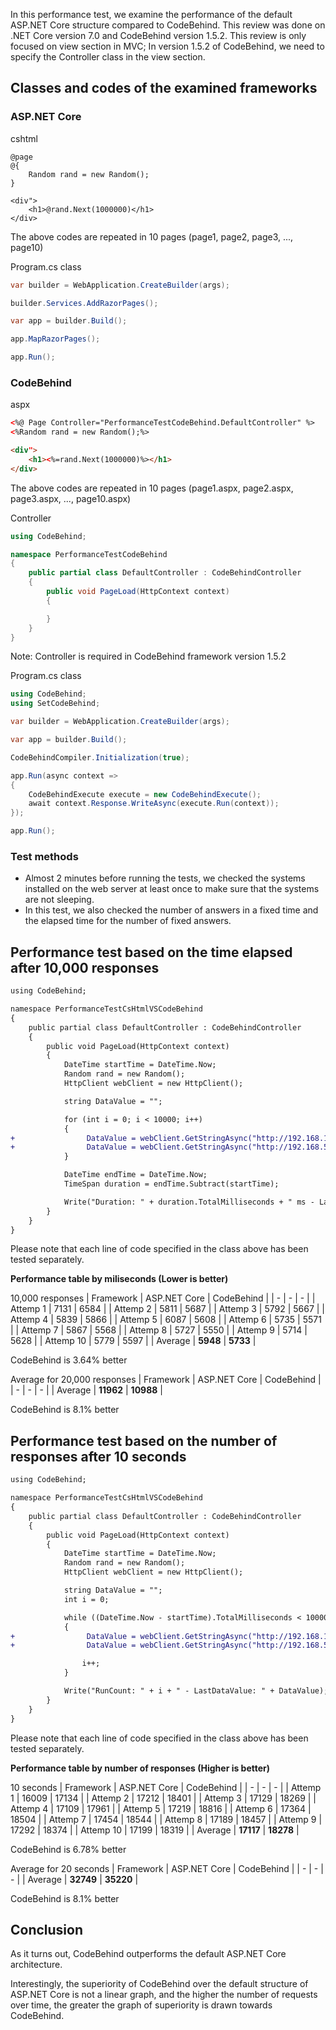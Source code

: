 In this performance test, we examine the performance of the default ASP.NET Core structure compared to CodeBehind. This review was done on .NET Core version 7.0 and CodeBehind version 1.5.2. This review is only focused on view section in MVC; In version 1.5.2 of CodeBehind, we need to specify the Controller class in the view section.

## Classes and codes of the examined frameworks

### ASP.NET Core

cshtml
```cshtml
@page
@{
    Random rand = new Random();
}

<div">
    <h1>@rand.Next(1000000)</h1>
</div>
```
The above codes are repeated in 10 pages (page1, page2, page3, ..., page10)

Program.cs class
```csharp
var builder = WebApplication.CreateBuilder(args);

builder.Services.AddRazorPages();

var app = builder.Build();

app.MapRazorPages();

app.Run();
```

### CodeBehind

aspx
```aspx
<%@ Page Controller="PerformanceTestCodeBehind.DefaultController" %>
<%Random rand = new Random();%>

<div">
    <h1><%=rand.Next(1000000)%></h1>
</div>
```
The above codes are repeated in 10 pages (page1.aspx, page2.aspx, page3.aspx, ..., page10.aspx)

Controller
```csharp
using CodeBehind;

namespace PerformanceTestCodeBehind
{
    public partial class DefaultController : CodeBehindController
    {
        public void PageLoad(HttpContext context)
        {

        }
    }
}
```
Note: Controller is required in CodeBehind framework version 1.5.2

Program.cs class
```csharp
using CodeBehind;
using SetCodeBehind;

var builder = WebApplication.CreateBuilder(args);

var app = builder.Build();

CodeBehindCompiler.Initialization(true);

app.Run(async context =>
{
    CodeBehindExecute execute = new CodeBehindExecute();
    await context.Response.WriteAsync(execute.Run(context));
});

app.Run();
```

### Test methods

 - Almost 2 minutes before running the tests, we checked the systems installed on the web server at least once to make sure that the systems are not sleeping.
 - In this test, we also checked the number of answers in a fixed time and the elapsed time for the number of fixed answers.


## Performance test based on the time elapsed after 10,000 responses
```diff
using CodeBehind;

namespace PerformanceTestCsHtmlVSCodeBehind
{
    public partial class DefaultController : CodeBehindController
    {
        public void PageLoad(HttpContext context)
        {
            DateTime startTime = DateTime.Now;
            Random rand = new Random();
            HttpClient webClient = new HttpClient();

            string DataValue = "";

            for (int i = 0; i < 10000; i++)
            {
+                DataValue = webClient.GetStringAsync("http://192.168.1.4/page" + rand.Next(1,10) + ".aspx").Result; // CodeBehind aspx
+                DataValue = webClient.GetStringAsync("http://192.168.56.1/page" + rand.Next(1,10)).Result; // ASP.NET Core Defualt cshtml
            }

            DateTime endTime = DateTime.Now;
            TimeSpan duration = endTime.Subtract(startTime);

            Write("Duration: " + duration.TotalMilliseconds + " ms - LastDataValue: " + DataValue);
        }
    }
}
```
Please note that each line of code specified in the class above has been tested separately.

**Performance table by miliseconds (Lower is better)**

10,000 responses
| Framework | ASP.NET Core | CodeBehind |
| - | - | - |
| Attemp 1 | 7131 | 6584 |
| Attemp 2 | 5811 | 5687 |
| Attemp 3 | 5792 | 5667 |
| Attemp 4 | 5839 | 5866 |
| Attemp 5 | 6087 | 5608 |
| Attemp 6 | 5735 | 5571 |
| Attemp 7 | 5867 | 5568 |
| Attemp 8 | 5727 | 5550 |
| Attemp 9 | 5714 | 5628 |
| Attemp 10 | 5779 | 5597 |
| Average | **5948** | **5733** |

CodeBehind is 3.64% better

Average for 20,000 responses
| Framework | ASP.NET Core | CodeBehind |
| - | - | - |
| Average | **11962** | **10988** |

CodeBehind is 8.1% better

## Performance test based on the number of responses after 10 seconds
```diff
using CodeBehind;

namespace PerformanceTestCsHtmlVSCodeBehind
{
    public partial class DefaultController : CodeBehindController
    {
        public void PageLoad(HttpContext context)
        {
            DateTime startTime = DateTime.Now;
            Random rand = new Random();
            HttpClient webClient = new HttpClient();

            string DataValue = "";
            int i = 0;

            while ((DateTime.Now - startTime).TotalMilliseconds < 10000)
            {
+                DataValue = webClient.GetStringAsync("http://192.168.1.4/page" + rand.Next(1, 10) + ".aspx").Result; // CodeBehind
+                DataValue = webClient.GetStringAsync("http://192.168.56.1/page" + rand.Next(1,10)).Result; // ASP.NET Core Defualt

                i++;
            }

            Write("RunCount: " + i + " - LastDataValue: " + DataValue);
        }
    }
}
```
Please note that each line of code specified in the class above has been tested separately.

**Performance table by number of responses (Higher is better)**

10 seconds
| Framework | ASP.NET Core | CodeBehind |
| - | - | - |
| Attemp 1 | 16009 | 17134 |
| Attemp 2 | 17212 | 18401 |
| Attemp 3 | 17129 | 18269 |
| Attemp 4 | 17109 | 17961 |
| Attemp 5 | 17219 | 18816 |
| Attemp 6 | 17364 | 18504 |
| Attemp 7 | 17454 | 18544 |
| Attemp 8 | 17189 | 18457 |
| Attemp 9 | 17292 | 18374 |
| Attemp 10 | 17199 | 18319 |
| Average | **17117** | **18278** |

CodeBehind is 6.78% better

Average for 20 seconds
| Framework | ASP.NET Core | CodeBehind |
| - | - | - |
| Average | **32749** | **35220** |

CodeBehind is 8.1% better

## Conclusion

As it turns out, CodeBehind outperforms the default ASP.NET Core architecture.

Interestingly, the superiority of CodeBehind over the default structure of ASP.NET Core is not a linear graph, and the higher the number of requests over time, the greater the graph of superiority is drawn towards CodeBehind.
